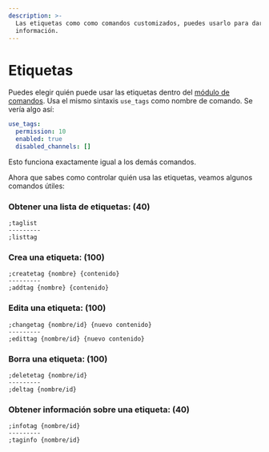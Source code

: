 ```yaml
---
description: >-
  Las etiquetas como como comandos customizados, puedes usarlo para dar
  información.
---
```


# Etiquetas

Puedes elegir quién puede usar las etiquetas dentro del [módulo de comandos](../configuracion/modulos/comandos.md). Usa el mismo sintaxis `use_tags` como nombre de comando. Se vería algo así:

```yaml
use_tags:
  permission: 10
  enabled: true
  disabled_channels: []
```

Esto funciona exactamente igual a los demás comandos.

Ahora que sabes como controlar quién usa las etiquetas, veamos algunos comandos útiles:

### Obtener una lista de etiquetas:  (40)

```
;taglist
---------
;listtag
```

### Crea una etiqueta:  (100)

```
;createtag {nombre} {contenido}
---------
;addtag {nombre} {contenido}
```

### Edita una etiqueta: (100)

```
;changetag {nombre/id} {nuevo contenido}
---------
;edittag {nombre/id} {nuevo contenido}
```

### Borra una etiqueta:  (100)

```
;deletetag {nombre/id}
---------
;deltag {nombre/id}
```

### Obtener información sobre una etiqueta:   (40)

```
;infotag {nombre/id}
---------
;taginfo {nombre/id}
```
